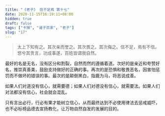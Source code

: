 ```yaml
---
title: "《老子》 信不足焉 第十七"
date: 2020-11-15T16:19:11+08:00
hidden: true
draft: false
tags: ["卡揣", "诸子百家", "老子"]
slug: "17"
---
```


> 太上下知有之。其次亲而誉之。其次畏之。其次侮之。信不足，焉有不信。悠兮其贵言，功成事遂，百姓皆谓我自然。 

最好的名是无名，没有区分和割裂，自然而然的遵循着道。次好的是亲近和夸赞好名，推崇真善美，鼓励支持做好的正确的事。再次的是恐惧和敬畏恶名，因害怕惩罚而不做坏的错误的事。最次的是颠倒黑白，指鹿为马，将恶说成善。

如果人们对道没有信心，就需要德；如果人们对德没有信心，就需要法。如果人们对法都没有信心，社会就会混乱。

只有言出必行，行必有果才能树立信心，从而最终达到不必使用律法去惩戒威吓，也不必标榜品德去宣扬教化，让万物自然自发的发展的目的。